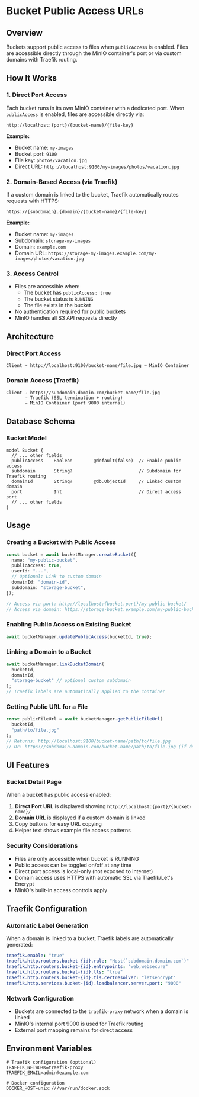 # Bucket Public Access URLs

## Overview
Buckets support public access to files when `publicAccess` is enabled. Files are accessible directly through the MinIO container's port or via custom domains with Traefik routing.

## How It Works

### 1. Direct Port Access
Each bucket runs in its own MinIO container with a dedicated port. When `publicAccess` is enabled, files are accessible directly via:

```
http://localhost:{port}/{bucket-name}/{file-key}
```

**Example:**
- Bucket name: `my-images`
- Bucket port: `9100`
- File key: `photos/vacation.jpg`
- Direct URL: `http://localhost:9100/my-images/photos/vacation.jpg`

### 2. Domain-Based Access (via Traefik)
If a custom domain is linked to the bucket, Traefik automatically routes requests with HTTPS:

```
https://{subdomain}.{domain}/{bucket-name}/{file-key}
```

**Example:**
- Bucket name: `my-images`
- Subdomain: `storage-my-images`
- Domain: `example.com`
- Domain URL: `https://storage-my-images.example.com/my-images/photos/vacation.jpg`

### 3. Access Control
- Files are accessible when:
  - The bucket has `publicAccess: true`
  - The bucket status is `RUNNING`
  - The file exists in the bucket
- No authentication required for public buckets
- MinIO handles all S3 API requests directly

## Architecture

### Direct Port Access
```
Client → http://localhost:9100/bucket-name/file.jpg → MinIO Container
```

### Domain Access (Traefik)
```
Client → https://subdomain.domain.com/bucket-name/file.jpg 
       → Traefik (SSL termination + routing)
       → MinIO Container (port 9000 internal)
```

## Database Schema

### Bucket Model
```prisma
model Bucket {
  // ... other fields
  publicAccess    Boolean        @default(false)  // Enable public access
  subdomain       String?                         // Subdomain for Traefik routing
  domainId        String?        @db.ObjectId     // Linked custom domain
  port            Int                             // Direct access port
  // ... other fields
}
```

## Usage

### Creating a Bucket with Public Access
```typescript
const bucket = await bucketManager.createBucket({
  name: "my-public-bucket",
  publicAccess: true,
  userId: "...",
  // Optional: Link to custom domain
  domainId: "domain-id",
  subdomain: "storage-bucket",
});

// Access via port: http://localhost:{bucket.port}/my-public-bucket/
// Access via domain: https://storage-bucket.example.com/my-public-bucket/
```

### Enabling Public Access on Existing Bucket
```typescript
await bucketManager.updatePublicAccess(bucketId, true);
```

### Linking a Domain to a Bucket
```typescript
await bucketManager.linkBucketDomain(
  bucketId,
  domainId,
  "storage-bucket" // optional custom subdomain
);
// Traefik labels are automatically applied to the container
```

### Getting Public URL for a File
```typescript
const publicFileUrl = await bucketManager.getPublicFileUrl(
  bucketId,
  "path/to/file.jpg"
);
// Returns: http://localhost:9100/bucket-name/path/to/file.jpg
// Or: https://subdomain.domain.com/bucket-name/path/to/file.jpg (if domain linked)
```

## UI Features

### Bucket Detail Page
When a bucket has public access enabled:
1. **Direct Port URL** is displayed showing `http://localhost:{port}/{bucket-name}/`
2. **Domain URL** is displayed if a custom domain is linked
3. Copy buttons for easy URL copying
4. Helper text shows example file access patterns

### Security Considerations
- Files are only accessible when bucket is RUNNING
- Public access can be toggled on/off at any time
- Direct port access is local-only (not exposed to internet)
- Domain access uses HTTPS with automatic SSL via Traefik/Let's Encrypt
- MinIO's built-in access controls apply

## Traefik Configuration

### Automatic Label Generation
When a domain is linked to a bucket, Traefik labels are automatically generated:

```yaml
traefik.enable: "true"
traefik.http.routers.bucket-{id}.rule: "Host(`subdomain.domain.com`)"
traefik.http.routers.bucket-{id}.entrypoints: "web,websecure"
traefik.http.routers.bucket-{id}.tls: "true"
traefik.http.routers.bucket-{id}.tls.certresolver: "letsencrypt"
traefik.http.services.bucket-{id}.loadbalancer.server.port: "9000"
```

### Network Configuration
- Buckets are connected to the `traefik-proxy` network when a domain is linked
- MinIO's internal port 9000 is used for Traefik routing
- External port mapping remains for direct access

## Environment Variables

```env
# Traefik configuration (optional)
TRAEFIK_NETWORK=traefik-proxy
TRAEFIK_EMAIL=admin@example.com

# Docker configuration
DOCKER_HOST=unix:///var/run/docker.sock
```
